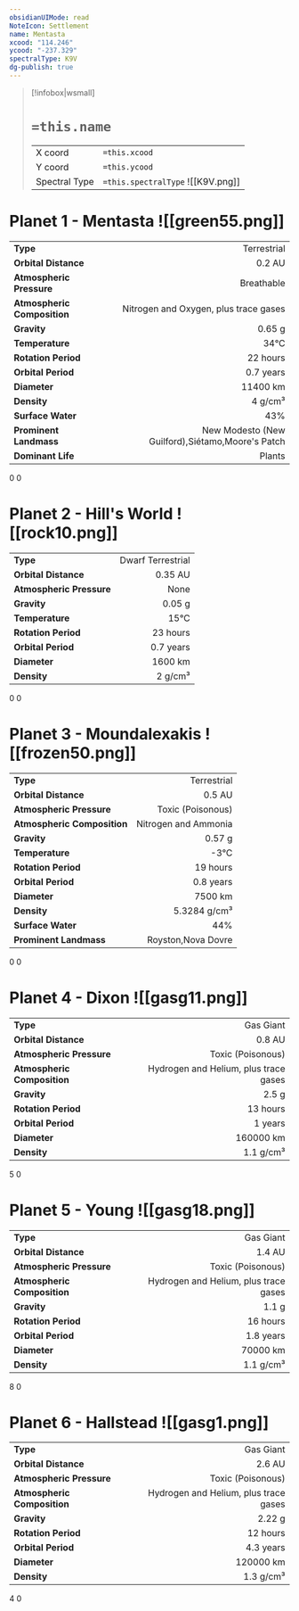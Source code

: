 ```yaml
---
obsidianUIMode: read
NoteIcon: Settlement
name: Mentasta
xcood: "114.246"
ycood: "-237.329"
spectralType: K9V
dg-publish: true
---
```

> [!infobox|wsmall]
> # `=this.name`
> | | |
> | - | - |
> | X coord | `=this.xcood` |
> | Y coord| `=this.ycood` |
> | Spectral Type | `=this.spectralType` ![[K9V.png]] |

# Planet 1 - Mentasta ![[green55.png]]
|                             |                           |
| --------------------------- | -------------------------:|
| **Type**                    |             Terrestrial |
| **Orbital Distance**        |   0.2 AU |
| **Atmospheric Pressure**    |       Breathable |
| **Atmospheric Composition** |      Nitrogen and Oxygen, plus trace gases |
| **Gravity**                 |        0.65 g |
| **Temperature**             |    34°C |
| **Rotation Period**         |  22 hours |
| **Orbital Period** | 0.7 years |
| **Diameter**                |      11400 km | 
| **Density**                 |    4 g/cm³ |
| **Surface Water**           |           43% | 
| **Prominent Landmass**      |         New Modesto (New Guilford),Siétamo,Moore's Patch | 
| **Dominant Life**           |         Plants |



0
0



# Planet 2 - Hill's World ![[rock10.png]]
|                             |                           |
| --------------------------- | -------------------------:|
| **Type**                    |             Dwarf Terrestrial |
| **Orbital Distance**        |   0.35 AU |
| **Atmospheric Pressure**    |       None |
| **Gravity**                 |        0.05 g |
| **Temperature**             |    15°C |
| **Rotation Period**         |  23 hours |
| **Orbital Period** | 0.7 years |
| **Diameter**                |      1600 km | 
| **Density**                 |    2 g/cm³ |



0
0



# Planet 3 - Moundalexakis ![[frozen50.png]]
|                             |                           |
| --------------------------- | -------------------------:|
| **Type**                    |             Terrestrial |
| **Orbital Distance**        |   0.5 AU |
| **Atmospheric Pressure**    |       Toxic (Poisonous) |
| **Atmospheric Composition** |      Nitrogen and Ammonia |
| **Gravity**                 |        0.57 g |
| **Temperature**             |    -3°C |
| **Rotation Period**         |  19 hours |
| **Orbital Period** | 0.8 years |
| **Diameter**                |      7500 km | 
| **Density**                 |    5.3284 g/cm³ |
| **Surface Water**           |           44% | 
| **Prominent Landmass**      |         Royston,Nova Dovre | 



0
0



# Planet 4 - Dixon ![[gasg11.png]]
|                             |                           |
| --------------------------- | -------------------------:|
| **Type**                    |             Gas Giant |
| **Orbital Distance**        |   0.8 AU |
| **Atmospheric Pressure**    |       Toxic (Poisonous) |
| **Atmospheric Composition** |      Hydrogen and Helium, plus trace gases |
| **Gravity**                 |        2.5 g |
| **Rotation Period**         |  13 hours |
| **Orbital Period** | 1 years |
| **Diameter**                |      160000 km | 
| **Density**                 |    1.1 g/cm³ |



5
0



# Planet 5 - Young ![[gasg18.png]]
|                             |                           |
| --------------------------- | -------------------------:|
| **Type**                    |             Gas Giant |
| **Orbital Distance**        |   1.4 AU |
| **Atmospheric Pressure**    |       Toxic (Poisonous) |
| **Atmospheric Composition** |      Hydrogen and Helium, plus trace gases |
| **Gravity**                 |        1.1 g |
| **Rotation Period**         |  16 hours |
| **Orbital Period** | 1.8 years |
| **Diameter**                |      70000 km | 
| **Density**                 |    1.1 g/cm³ |



8
0



# Planet 6 - Hallstead ![[gasg1.png]]
|                             |                           |
| --------------------------- | -------------------------:|
| **Type**                    |             Gas Giant |
| **Orbital Distance**        |   2.6 AU |
| **Atmospheric Pressure**    |       Toxic (Poisonous) |
| **Atmospheric Composition** |      Hydrogen and Helium, plus trace gases |
| **Gravity**                 |        2.22 g |
| **Rotation Period**         |  12 hours |
| **Orbital Period** | 4.3 years |
| **Diameter**                |      120000 km | 
| **Density**                 |    1.3 g/cm³ |



4
0




